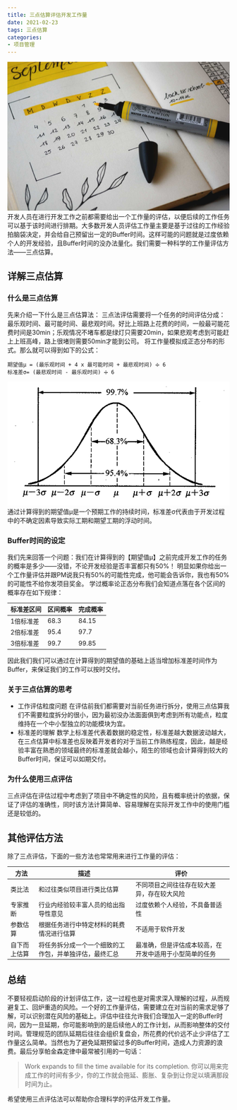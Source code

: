 ```yaml
---
title: 三点估算评估开发工作量
date: 2021-02-23
tags: 三点估算
categories: 
- 项目管理
---
```

![封面](../../images/article/三点估算评估开发工作量/1.jpg)
开发人员在进行开发工作之前都需要给出一个工作量的评估，以便后续的工作任务可以基于该时间进行排期。大多数开发人员评估工作量主要是基于过往的工作经验拍脑袋决定，并会给自己预留出一定的Buffer时间。这样可能的问题就是过度依赖个人的开发经验，且Buffer时间的没办法量化。我们需要一种科学的工作量评估方法——三点估算。

<!-- more -->

## 详解三点估算
### 什么是三点估算
先来介绍一下什么是三点估算法：
三点法评估需要将一个任务的时间评估分成：最乐观时间、最可能时间、最悲观时间。好比上班路上花费的时间，一般最可能花费时间是30min；乐观情况不堵车都是绿灯只需要20min，如果悲观考虑到可能赶上上班高峰，路上很堵则需要50min才能到公司。
将工作量模拟成正态分布的形式。那么就可以得到如下的公式：
```
期望值μ = (最乐观时间 + 4 x 最可能时间 + 最悲观时间) ➗ 6
标准差σ= (最悲观时间 - 最乐观时间) ➗ 6
```
![正态分布](../../images/article/三点估算评估开发工作量/2.png)
通过计算得到的期望值μ是一个预期工作的持续时间，标准差σ代表由于开发过程中的不确定因素导致实际工期和期望工期的浮动时间。

### Buffer时间的设定
我们先来回答一个问题：我们在计算得到的【期望值μ】之前完成开发工作的任务的概率是多少——没错，不论开发经验是否丰富都只有50%！
明显如果你给出一个工作量评估并跟PM说我只有50%的可能性完成，他可能会告诉你，我也有50%的可能性不给你发项目奖金。
学过概率论正态分布我们会知道点落在各个区间的概率存在如下规律：

|标准差区间	|区间概率	|完成概率|
|----------|-------|-------|
|1倍标准差	|68.3	|84.15|
|2倍标准差	|95.4	|97.7|
|3倍标准差	|99.7	|99.85|

因此我们我们可以通过在计算得到的期望值的基础上适当增加标准差时间作为Buffer，来保证我们的工作可以按时交付。

### 关于三点估算的思考
- 工作评估粒度问题
在评估前我们都需要对当前任务进行拆分，使用三点估算我们不需要粒度拆分的很小，因为最初没办法面面俱到考虑到所有功能点，粒度维持在一个中小型独立的功能模块为宜。
- 标准差的理解
数学上标准差代表着数据的稳定性，标准差越大数据波动越大，在三点估算中标准差也反映着开发者的对于当前工作熟练程度，因此，越是经验丰富在熟悉的领域最终的标准差就会越小，陌生的领域也会计算得到较大的Buffer时间，保证可以如期交付。

### 为什么使用三点评估
三点评估在评估过程中考虑到了项目中不确定性的风险，且有概率统计的依据，保证了评估的准确性，同时该方法计算简单、容易理解在实际开发工作中的使用门槛还是较低的。

## 其他评估方法
除了三点评估，下面的一些方法也常常用来进行工作量的评估：

|方法	|描述	|评价|
| ----- | ---- | --- |
|类比法	|和过往类似项目进行类比估算	|不同项目之间往往存在较大差异，存在较大风险|
|专家推断	|行业内经验较丰富人员的给出指导性意见	|过度依赖个人经验，不具备普适性|
|参数估算	|根据任务进行中特定材料的耗费情况进行估算	|不适用于软件开发|
|自下而上估算	|将任务拆分成一个一个细致的工作包，并单独评估，最终汇总|	最准确，但是评估成本较高，在开发中适用于小型简单的任务|

## 总结
不要轻视启动阶段的计划评估工作，这一过程也是对需求深入理解的过程，从而规避复工、回炉重造的风险。一个好的工作量评估，需要建立在对当前的需求足够了解，可以识别潜在风险的基础上。评估中往往允许我们合理加入一定的Buffer时间，因为一旦延期，你可能影响到的是后续他人的工作计划，从而影响整体的交付时间。管理规范的团队延期后往往会组织复盘会，所花费的代价远不止少评估了工作量这么简单。当然也为了避免延期预留过多的Buffer时间，造成人力资源的浪费。最后分享帕金森定律中最常被引用的一句话：
> Work expands to fill the time available for its completion.
你可以用来完成工作的时间有多少，你的工作就会拖延、膨胀、复杂到让你足以填满那段时间为止。

希望使用三点评估法可以帮助你合理科学的评估开发工作量。